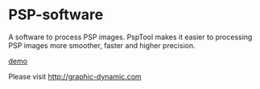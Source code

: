 # PSP-software
A software to process PSP images.
PspTool makes it easier to processing PSP images more smoother, faster and higher precision.

[demo](https://arthurzcx.github.io/PSP-software/index.html)

Please visit http://graphic-dynamic.com